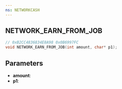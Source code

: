 ```yaml
---
ns: NETWORKCASH
---
```

## NETWORK_EARN_FROM_JOB

```c
// 0xB2CC4836834E8A98 0x0B6997FC
void NETWORK_EARN_FROM_JOB(int amount, char* p1);
```


## Parameters
* **amount**: 
* **p1**: 

